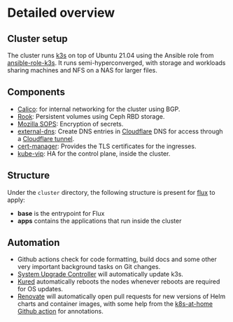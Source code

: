 # Detailed overview

## Cluster setup

The cluster runs [k3s] on top of Ubuntu 21.04 using the Ansible role from [ansible-role-k3s]. It runs semi-hyperconverged, with storage
and workloads sharing machines and NFS on a NAS for larger files.

## Components

- [Calico]: for internal networking for the cluster using BGP.
- [Rook]: Persistent volumes using Ceph RBD storage.
- [Mozilla SOPS]: Encryption of secrets.
- [external-dns]: Create DNS entries in [Cloudflare] DNS for access through a [Cloudflare tunnel].
- [cert-manager]: Provides the TLS certificates for the ingresses.
- [kube-vip]: HA for the control plane, inside the cluster.

## Structure

Under the `cluster` directory, the following structure is present for
[flux] to apply:

- **base** is the entrypoint for Flux
- **apps** contains the applications that run inside the cluster

## Automation

- Github actions check for code formatting, build docs and some other very important background tasks on Git changes.
- [System Upgrade Controller] will automatically update k3s.
- [Kured] automatically reboots the nodes whenever reboots are required for OS updates.
- [Renovate] will automatically open pull requests for new versions of Helm charts and container images, with some help from the [k8s-at-home Github action] for annotations.

[k3s]: https://k3s.io/
[ansible-role-k3s]: https://github.com/PyratLabs/ansible-role-k3s/
[Calico]: https://docs.tigera.io/calico/latest/about/about-calico/
[Rook]: https://rook.io/
[Mozilla SOPS]: https://toolkit.fluxcd.io/guides/mozilla-sops/
[external-dns]: https://github.com/kubernetes-sigs/external-dns/
[Cloudflare]: https://cloudflare.com/
[Cloudflare tunnel]: https://www.cloudflare.com/products/tunnel/
[cert-manager]: https://cert-manager.io/docs/
[kube-vip]: https://kube-vip.io/
[flux]: https://github.com/fluxcd/flux2/
[System Upgrade Controller]: https://github.com/rancher/system-upgrade-controller/
[Kured]: https://github.com/weaveworks/kured/
[Renovate]: https://github.com/renovatebot/renovate/
[k8s-at-home Github action]: https://github.com/k8s-at-home/renovate-helm-releases/
